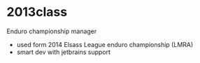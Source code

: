 2013class
=========

Enduro championship manager

- used form 2014 Elsass League enduro championship (LMRA)
- smart dev with jetbrains support
